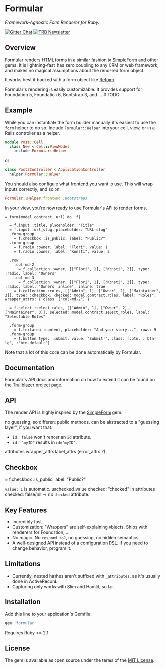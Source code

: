 # Formular

_Framework-Agnostic Form Renderer for Ruby._

[![Gitter Chat](https://badges.gitter.im/trailblazer/chat.svg)](https://gitter.im/trailblazer/chat)
[![TRB Newsletter](https://img.shields.io/badge/TRB-newsletter-lightgrey.svg)](http://trailblazer.to/newsletter/)


## Overview

Formular renders HTML forms in a similar fashion to [SimpleForm](https://github.com/plataformatec/simple_form) and other gems. It is lightning-fast, has zero coupling to any ORM or web framework, and makes no magical assumptions about the rendered form object.

It works best if backed with a form object like [Reform](https://github.com/apotonick/reform).

Formular's rendering is easily customizable. It provides support for Foundation 5, Foundation 6, Bootstrap 3, and ... # TODO.

## Example

While you can instantiate the form builder manually, it's easiest to use the `form` helper to do so. Include `Formular::Helper` into your cell, view, or in a Rails controller as a helper.

```ruby
module Post::Cell
  class New < Cell::ViewModel
    include Formular::Helper
```

or

```ruby
class PostsController < ApplicationController
  helper Formular::Helper
```

You should also configure what frontend you want to use. This will wrap inputs correctly, and so on.

```ruby
Formular::Helper.frontend :bootstrap3
```

In your view, you're now ready to use Formular's API to render forms.

```slim
= form(model.contract, url) do |f|

  = f.input :title, placeholder: "Title"
  = f.input :url_slug, placeholder: "URL slug"
  .form-group
    = f.checkbox :is_public, label: "Public?"
  .form-group
    = f.radio :owner, label: "Flori", value: 1
    = f.radio :owner, label: "Konsti", value: 2

  .row
    .col-md-2
      = f.collection :owner, [["Flori", 1], ["Konsti", 2]], type: :radio, label: "Owners"
    .col-md-3
      = f.collection :owner, [["Flori", 1], ["Konsti", 2]], type: :radio, label: "Owners, inline", inline: true
    = f.collection :roles, [["Admin", 1], ["Owner", 2], ["Maintainer", 3]], type: :checkbox, checked: model.contract.roles, label: "Roles", wrapper_attrs: { class: ["col-md-2"] }

  = f.select :select_roles, [["Admin", 1], ["Owner", 2], ["Maintainer", 3]], selected: model.contract.select_roles, label: "Selectable Roles"

  .form-group
    = f.textarea :content, placeholder: "And your story...", rows: 9
  .form-group
    = f.button type: :submit, value: "Submit!", class: [:btn, :'btn-lg', :'btn-default']
```

Note that a lot of this code can be done automatically by Formular.

## Documentation

Formular's API docs and information on how to extend it can be found on the [Trailblazer project page](http://trailblazer.to/gems/formular).

## API

The render API is highly inspired by the [SimpleForm](https://github.com/plataformatec/simple_form) gem.

no guessing, so different public methods. can be abstracted to a "guessing layer", if you want that.

* `id: false` won't render an `id` attribute.
* `id: "myID"` results in `id="myID"`.

attributes
wrapper_attrs
label_attrs
(error_attrs ?)

## Checkbox

= f.checkbox :is_public, label: "Public?"

`value: 1` is automatic.
unchecked_value
checked: "checked" in attributes
checked: false/nil => *no* `checked` attribute.


## Key Features

* Incredibly fast.
* Customization: "Wrappers" are self-explaining objects. Ships with renderers for Foundation, ...
* No magic. No `respond_to?`, no guessing, no hidden semantics.
* A well-designed API instead of a configuration DSL. If you need to change behavior, program it.

## Limitations

* Currently, nested hashes aren't suffixed with `_attributes`, as it's usually done in ActiveRecord.
* Capturing only works with Slim and Hamlit, so far.

## Installation

Add this line to your application's Gemfile:

```ruby
gem 'formular'
```

Requires Ruby >= 2.1.



## License

The gem is available as open source under the terms of the [MIT License](http://opensource.org/licenses/MIT).

